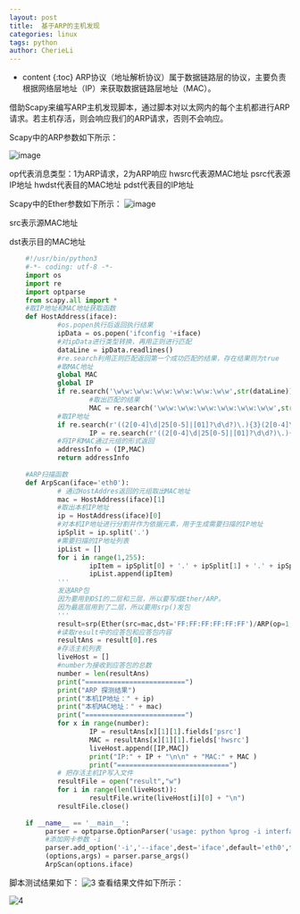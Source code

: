 ```yaml
---
layout: post
title:  基于ARP的主机发现
categories: linux
tags: python
author: CherieLi
---
```


* content
{:toc}
ARP协议（地址解析协议）属于数据链路层的协议，主要负责根据网络层地址（IP）来获取数据链路层地址（MAC）。   

借助Scapy来编写ARP主机发现脚本，通过脚本对以太网内的每个主机都进行ARP请求。若主机存活，则会响应我们的ARP请求，否则不会响应。   

Scapy中的ARP参数如下所示：

![image](https://user-images.githubusercontent.com/17334572/200105049-aa9bbddf-1146-40ad-ba27-831bbf2c1313.png)

op代表消息类型：1为ARP请求，2为ARP响应
hwsrc代表源MAC地址
psrc代表源IP地址
hwdst代表目的MAC地址
pdst代表目的IP地址

Scapy中的Ether参数如下所示：
![image](https://user-images.githubusercontent.com/17334572/200105061-7586b09d-0076-451a-b653-7b87c4846416.png)


src表示源MAC地址

dst表示目的MAC地址

```python
	#!/usr/bin/python3
	#-*- coding: utf-8 -*-
	import os
	import re
	import optparse
	from scapy.all import *
	#取IP地址和MAC地址获取函数
	def HostAddress(iface):
	        #os.popen执行后返回执行结果
	        ipData = os.popen('ifconfig '+iface)
	        #对ipData进行类型转换，再用正则进行匹配
	        dataLine = ipData.readlines()
	        #re.search利用正则匹配返回第一个成功匹配的结果，存在结果则为true
	        #取MAC地址
	        global MAC
	        global IP
	        if re.search('\w\w:\w\w:\w\w:\w\w:\w\w:\w\w',str(dataLine)):
	                #取出匹配的结果
	                MAC = re.search('\w\w:\w\w:\w\w:\w\w:\w\w:\w\w',str(dataLine)).group(0)
	        #取IP地址
	        if re.search(r'((2[0-4]\d|25[0-5]|[01]?\d\d?)\.){3}(2[0-4]\d|25[0-5]|[01]?\d\d?)',str(dataLine)):
	                IP = re.search(r'((2[0-4]\d|25[0-5]|[01]?\d\d?)\.){3}(2[0-4]\d|25[0-5]|[01]?\d\d?)',str(dataLine)).group(0)
	        #将IP和MAC通过元组的形式返回
	        addressInfo = (IP,MAC)
	        return addressInfo
	 
	#ARP扫描函数
	def ArpScan(iface='eth0'):
	        # 通过HostAddres返回的元组取出MAC地址
	        mac = HostAddress(iface)[1]
	        #取出本机IP地址
	        ip = HostAddress(iface)[0]
	        #对本机IP地址进行分割并作为依据元素，用于生成需要扫描的IP地址
	        ipSplit = ip.split('.')
	        #需要扫描的IP地址列表
	        ipList = []
	        for i in range(1,255):
	                ipItem = ipSplit[0] + '.' + ipSplit[1] + '.' + ipSplit[2] + '.' + str(i)
	                ipList.append(ipItem)
	        '''
	        发送ARP包
	        因为要用到OSI的二层和三层，所以要写成Ether/ARP。
	        因为最底层用到了二层，所以要用srp()发包
	        '''
	        result=srp(Ether(src=mac,dst='FF:FF:FF:FF:FF:FF')/ARP(op=1,hwsrc=mac,hwdst='00:00:00:00:00:00',pdst=ipList),iface=iface,timeout=2,verbose=False)
	        #读取result中的应答包和应答包内容
	        resultAns = result[0].res
	        #存活主机列表
	        liveHost = []
	        #number为接收到应答包的总数
	        number = len(resultAns)
	        print("=========================")
	        print("ARP 探测结果")
	        print("本机IP地址：" + ip)
	        print("本机MAC地址：" + mac)
	        print("=========================")
	        for x in range(number):
	                IP = resultAns[x][1][1].fields['psrc']
	                MAC = resultAns[x][1][1].fields['hwsrc']
	                liveHost.append([IP,MAC])
	                print("IP:" + IP + "\n\n" + "MAC:" + MAC )
	                print("============================")
	        # 把存活主机IP写入文件
	        resultFile = open("result","w")
	        for i in range(len(liveHost)):
	                resultFile.write(liveHost[i][0] + "\n")
	        resultFile.close()
	 
	if __name__ == '__main__':
	     parser = optparse.OptionParser('usage: python %prog -i interfaces \n\n' 'Example: python %prog -i eth0\n')
	     #添加网卡参数 -i
	     parser.add_option('-i','--iface',dest='iface',default='eth0',type='string', help='interfaces name')
	     (options,args) = parser.parse_args()
	     ArpScan(options.iface)
```

脚本测试结果如下：
![3](https://user-images.githubusercontent.com/17334572/200105099-e47f6fab-6fb1-488a-bd53-a0ba6457d5c7.png)
查看结果文件如下所示：

![4](https://user-images.githubusercontent.com/17334572/200105120-12d7231a-6c05-40ce-9cb9-a68e6f3ff014.png)


